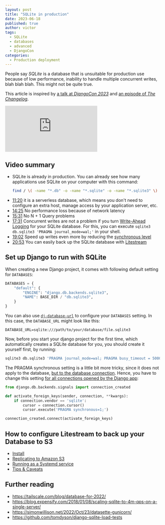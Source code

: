 ```yaml
---
layout: post
title: "SQLite in production"
date: 2023-06-18
published: true
author: victor
tags:
  - SQLite
  - databases
  - advanced
  - DjangoCon
categories:
  - Production deployment
---
```


People say *SQLite* is a database that is unsuitable for production use because of low performance, inability to handle
multiple concurrent writes, blah blah blah.
This might not be quite true.

This article is inspired by [a talk at _DjangoCon 2023_][1]  and [an episode of _The Changelog_][2].

<iframe class="youtube-iframe" src="https://www.youtube.com/embed/yTicYJDT1zE" title="YouTube video player" frameborder="0" allow="accelerometer; autoplay; clipboard-write; encrypted-media; gyroscope; picture-in-picture; web-share" allowfullscreen></iframe>


## Video summary
* SQLite is already in production. You can already see how many applications use SQLite on your computer with this command:
    ```bash
    find / \( -name "*.db" -o -name "*.sqlite" -o -name "*.sqlite3" \) -type f -exec file {} \; 2>/dev/null | grep SQLite
    ```
* [11:20](https://youtu.be/yTicYJDT1zE?t=682) it is a serverless database, which means you don't need to configure an extra host, manage access by your application server, etc.
* [14:25](https://youtu.be/yTicYJDT1zE?t=866) No performance loss because of network latency
* [15:31](https://youtu.be/yTicYJDT1zE?t=931) No N + 1 Query problems
* [17:31](https://youtu.be/yTicYJDT1zE?t=1051) Concurrent writes are not a problem if you turn [Write-Ahead Logging](https://www.sqlite.org/wal.html) for your SQLite database. For this, you can execute `sqlite3 db.sqlite3 'PRAGMA journal_mode=wal;'` in your shell.
* [19:02](https://youtu.be/yTicYJDT1zE?t=1142) Speed up writes even more by reducing the [synchronous level](https://www.sqlite.org/pragma.html#pragma_synchronous)
* [20:53](https://youtu.be/yTicYJDT1zE?t=1253) You can easily back up the SQLite database with [Litestream](https://litestream.io/)


## Set up Django to run with SQLite

When creating a new Django project, it comes with following default setting for `DATABASES`:

```python
DATABASES = {
    "default": {
        "ENGINE": "django.db.backends.sqlite3",
        "NAME": BASE_DIR / "db.sqlite3",
    }
}
```

You can also use [`dj-database-url`](https://github.com/jazzband/dj-database-url/) to configure your `DATABASES` setting. In this case, the `DATABASE_URL` might look like this:

```
DATABASE_URL=sqlite:///path/to/your/database/file.sqlite3
```

Now, before you start your django project for the first time, which automatically creates a SQLite database for you, you should create it yourself first, by running: 

```bash
sqlite3 db.sqlite3 'PRAGMA journal_mode=wal; PRAGMA busy_timeout = 5000;'
```

The PRAGMA synchronous setting is a little bit more tricky, since it does not apply to the database, [but to the database connection](https://stackoverflow.com/questions/36308801/sqlite3-pragma-synchronous-not-persistent).
Hence, you have to change this setting [for all connections opened by the Django app](https://stackoverflow.com/a/6843199/5540654):

```python
from django.db.backends.signals import connection_created

def activate_foreign_keys(sender, connection, **kwargs):
    if connection.vendor == 'sqlite':
        cursor = connection.cursor()
        cursor.execute('PRAGMA synchronous=1;')

connection_created.connect(activate_foreign_keys)
```

## How to configure Litestream to back up your Database to S3

* [Install](https://litestream.io/install/)
* [Replicating to Amazon S3](https://litestream.io/guides/s3/)
* [Running as a Systemd service](https://litestream.io/guides/systemd/)
* [Tips & Caveats](https://litestream.io/guides/systemd/)


## Further reading 
* https://tailscale.com/blog/database-for-2022/
* https://blog.expensify.com/2018/01/08/scaling-sqlite-to-4m-qps-on-a-single-server/
* https://simonwillison.net/2022/Oct/23/datasette-gunicorn/
* https://github.com/tomdyson/django-sqlite-load-tests


[1]: https://youtu.be/yTicYJDT1zE
[2]: https://changelog.com/podcast/433
